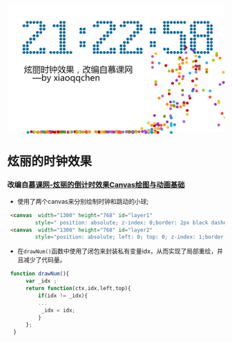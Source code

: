 ![](示例.png)

# 炫丽的时钟效果

### 改编自[慕课网-炫丽的倒计时效果Canvas绘图与动画基础](http://www.imooc.com/learn/133)
* 使用了两个canvas来分别绘制时钟和跳动的小球;
```html
 <canvas  width="1300" height="768" id="layer1"
         style=" position: absolute; z-index: 0;border: 2px black dashed;"></canvas>
 <canvas  width="1300" height="768" id="layer2"
         style="position: absolute; left: 0; top: 0; z-index: 1;border: 2px black dashed;"></canvas>
```
* 在`drawNum()`函数中使用了闭包来封装私有变量idx，从而实现了局部重绘，并且减少了代码量。
```javascript
 function drawNum(){
      var _idx ;
      return function(ctx,idx,left,top){
          if(idx != _idx){
          ...
           _idx = idx;
          }
      };
  }
```

